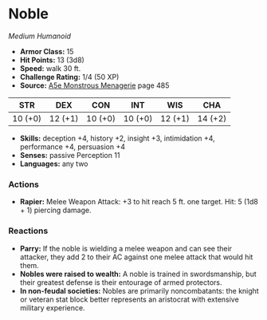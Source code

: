 # Noble

*Medium* *Humanoid*

- **Armor Class:** 15
- **Hit Points:** 13 (3d8)
- **Speed:** walk 30 ft.
- **Challenge Rating:** 1/4 (50 XP)
- **Source:** [A5e Monstrous Menagerie](https://enpublishingrpg.com/products/level-up-monstrous-menagerie-a5e) page 485

| STR | DEX | CON | INT | WIS | CHA |
| --- | --- | --- | --- | --- | --- |
| 10 (+0) | 12 (+1) | 10 (+0) | 10 (+0) | 12 (+1) | 14 (+2) |

- **Skills:** deception +4, history +2, insight +3, intimidation +4, performance +4, persuasion +4
- **Senses:** passive Perception 11
- **Languages:** any two

### Actions

- **Rapier:** Melee Weapon Attack: +3 to hit  reach 5 ft.  one target. Hit: 5 (1d8 + 1) piercing damage.

### Reactions

- **Parry:** If the noble is wielding a melee weapon and can see their attacker, they add 2 to their AC against one melee attack that would hit them.
- **Nobles were raised to wealth:** A noble is trained in swordsmanship, but their greatest defense is their entourage of armed protectors.
- **In non-feudal societies:** Nobles are primarily noncombatants: the knight or veteran stat block better represents an aristocrat with extensive military experience.


